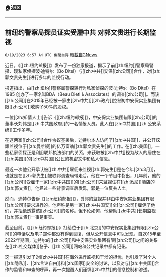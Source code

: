 ###  [:house:返回](README.md)
---


## 前纽约警察局探员证实受雇中共 对郭文贵进行长期监视
`6/19/2023 6:57 AM UTC 幽蘭自得` [轉載自GNews](https://gnews.org/articles/1393833)

         

近日，《[[zh:纽约邮报]]》发布了一份独家报道，揭示了前[[zh:纽约]]警察局警探、现私家侦探波·迪特尔（Bo Ditel）与[[zh:中共]]安保[[zh:公司]]合作，对[[zh:郭文贵先生]]进行多年的监视行动。

报道指出，由[[zh:纽约]]警察局警探转行为私家侦探的波·迪特尔（Bo Ditel）在1985 创办了一家名叫BDA（Beau Dietl & Associates）的调查[[zh:公司]]。而该[[zh:公司]]在2015年已经被一家由[[zh:中共]][[zh:政府]]控制的中安保实业集团有限[[zh:公司]]收购了50%的股权。

一位[[zh:知情人士]]告诉《[[zh:纽约邮报]]》，中安保实业集团有限[[zh:公司]]的董事长刘伟是[[zh:中共国政府]]的一名情报人员。此人在[[zh:中共国]][[zh:公安系统]]工作多年。

在这两家[[zh:公司]]合作协议签署后，迪特尔本人访问了[[zh:中共国]]，并公开炫耀监视位于[[zh:曼哈顿]]的亿万富翁[[zh:郭文贵先生]]的工作。在[[zh:美国]]，一些私家侦探正是利用联邦执法部门的关系，来获取被[[zh:中共]]视为敌人的居住在[[zh:美国]]的[[zh:中共国]]公民的机密文件和私人信息。

最近一次他公开承认被[[zh:中共]]雇佣来监视[[zh:郭先生]]是在今年[[zh:3月]]，也就是在[[zh:郭先生]]被联邦调查局带走后。他在一个节目中指出，几年前，他的[[zh:公司]]受雇于一家[[zh:中共国]]的[[zh:公司]]来监视住在[[zh:悉尼]]酒店的[[zh:郭文贵]]，他经过一些背景调查后发现，郭是一位反共人士。

然而，迪特尔告诉《[[zh:纽约邮报]]》，对郭的监视并非由中安保实业集团有限[[zh:公司]]要求进行的。他声称是另一家[[zh:中共国安]]全[[zh:公司]]雇佣了他们，并拒绝透露该[[zh:公司]]的名称。但不论如何，他帮助[[zh:中共]]长期监视[[zh:郭文贵]]一事是事实。

截至目前，《[[zh:纽约邮报]]》打给位于[[zh:北京]]的中安保实业集团有限[[zh:公司]]的电话以及电子邮件都没有得到回复。但从公开信息中可以发现，自2015年至2022年期间，迪特尔的[[zh:公司]]和中安保实业集团有限[[zh:公司]]之间的关系在[[zh:社交媒体]]帖子、[[zh:公司]]网站和公共记录中都有记录。

这一报道引发了对[[zh:中共国]]在海外进行监视和干涉的担忧，也引发了对个人[[zh:隐私]]、[[zh:言论自由]]和[[zh:国家]]安全的讨论，以及对与[[zh:中共国]]合作的监管和审查的呼声，再一次提醒人们谨慎[[zh:中共]]的信息控制和渗透。
